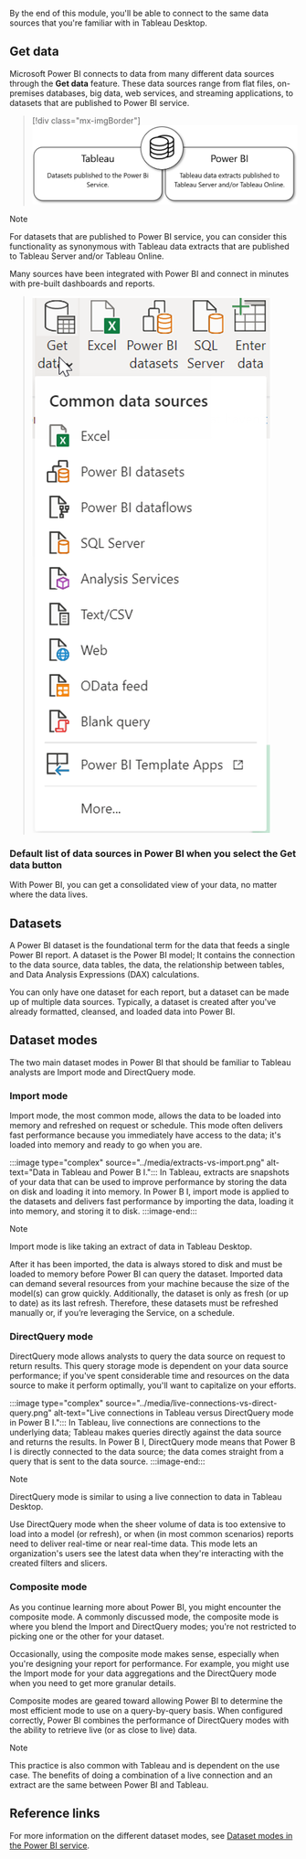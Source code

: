 By the end of this module, you'll be able to connect to the same data sources that you're familiar with in Tableau Desktop.

## Get data

Microsoft Power BI connects to data from many different data sources through the **Get data** feature. These data sources range from flat files, on-premises databases, big data, web services, and streaming applications, to datasets that are published to Power BI service.

> [!div class="mx-imgBorder"]
> [![In Tableau, datasets are published to the Power B I service. In Power B I, Tableau data extracts are published to Tableau Server or Tableau Online.](../media/datasets-vs-extracts.png)](../media/datasets-vs-extracts.png#lightbox)

> [!NOTE]
> For datasets that are published to Power BI service, you can consider this functionality as synonymous with Tableau data extracts that are published to Tableau Server and/or Tableau Online.

Many sources have been integrated with Power BI and connect in minutes with pre-built dashboards and reports.

> [![List of common data sources under the "Get data" section.](../media/data-sources.png)](../media/data-sources.png#lightbox)

### Default list of data sources in Power BI when you select the Get data button

With Power BI, you can get a consolidated view of your data, no matter where the data lives.

## Datasets

A Power BI dataset is the foundational term for the data that feeds a single Power BI report. A dataset is the Power BI model; It contains the connection to the data source, data tables, the data, the relationship between tables, and Data Analysis Expressions (DAX) calculations.

You can only have one dataset for each report, but a dataset can be made up of multiple data sources. Typically, a dataset is created after you've already formatted, cleansed, and loaded data into Power BI.

## Dataset modes

The two main dataset modes in Power BI that should be familiar to Tableau analysts are Import mode and DirectQuery mode.

### Import mode

Import mode, the most common mode, allows the data to be loaded into memory and refreshed on request or schedule. This mode often delivers fast performance because you immediately have access to the data; it's loaded into memory and ready to go when you are.

:::image type="complex" source="../media/extracts-vs-import.png" alt-text="Data in Tableau and Power B I.":::
   In Tableau, extracts are snapshots of your data that can be used to improve performance by storing the data on disk and loading it into memory. In Power B I, import mode is applied to the datasets and delivers fast performance by importing the data, loading it into memory, and storing it to disk.
:::image-end:::

> [!NOTE]
> Import mode is like taking an extract of data in Tableau Desktop.

After it has been imported, the data is always stored to disk and must be loaded to memory before Power BI can query the dataset. Imported data can demand several resources from your machine because the size of the model(s) can grow quickly. Additionally, the dataset is only as fresh (or up to date) as its last refresh. Therefore, these datasets must be refreshed manually or, if you’re leveraging the Service, on a schedule.

### DirectQuery mode

DirectQuery mode allows analysts to query the data source on request to return results. This query storage mode is dependent on your data source performance; if you've spent considerable time and resources on the data source to make it perform optimally, you'll want to capitalize on your efforts.

:::image type="complex" source="../media/live-connections-vs-direct-query.png" alt-text="Live connections in Tableau versus DirectQuery mode in Power B I.":::
   In Tableau, live connections are connections to the underlying data; Tableau makes queries directly against the data source and returns the results. In Power B I, DirectQuery mode means that Power B I is directly connected to the data source; the data comes straight from a query that is sent to the data source.
:::image-end:::

> [!NOTE]
> DirectQuery mode is similar to using a live connection to data in Tableau Desktop.

Use DirectQuery mode when the sheer volume of data is too extensive to load into a model (or refresh), or when (in most common scenarios) reports need to deliver real-time or near real-time data. This mode lets an organization's users see the latest data when they're interacting with the created filters and slicers.

### Composite mode

As you continue learning more about Power BI, you might encounter the composite mode. A commonly discussed mode, the composite mode is where you blend the Import and DirectQuery modes; you're not restricted to picking one or the other for your dataset.

Occasionally, using the composite mode makes sense, especially when you're designing your report for performance. For example, you might use the Import mode for your data aggregations and the DirectQuery mode when you need to get more granular details.

Composite modes are geared toward allowing Power BI to determine the most efficient mode to use on a query-by-query basis. When configured correctly, Power BI combines the performance of DirectQuery modes with the ability to retrieve live (or as close to live) data.

> [!NOTE]
> This practice is also common with Tableau and is dependent on the use case. The benefits of doing a combination of a live connection and an extract are the same between Power BI and Tableau.

## Reference links

For more information on the different dataset modes, see [Dataset modes in the Power BI service](https://docs.microsoft.com/power-bi/connect-data/service-dataset-modes-understand).
